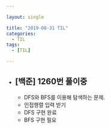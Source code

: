 ```yaml
---

layout: single

title: "2019-08-31 TIL"
categories:
  - TIL
tags:
  - [TIL]

---
```


- ##  [백준] 1260번 풀이중

  - DFS와 BFS를 이용해 탐색하는 문제.
  - 인접행렬 입력 받기
  - DFS 구현 완료
  - BFS 구현 필요
  